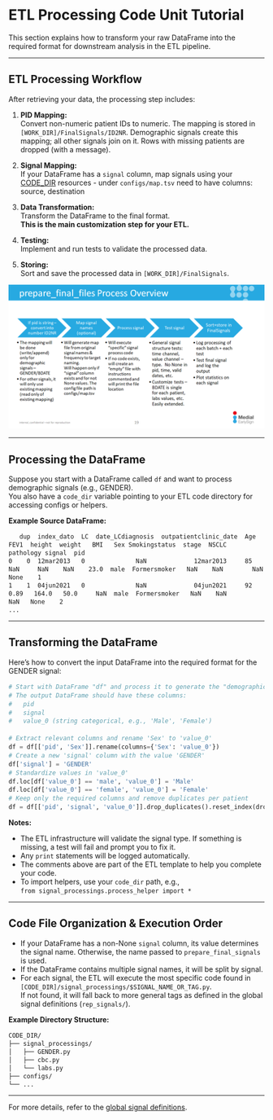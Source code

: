 # ETL Processing Code Unit Tutorial

This section explains how to transform your raw DataFrame into the required format for downstream analysis in the ETL pipeline.

---

## ETL Processing Workflow

After retrieving your data, the processing step includes:

1. **PID Mapping:**  
   Convert non-numeric patient IDs to numeric. The mapping is stored in `[WORK_DIR]/FinalSignals/ID2NR`. Demographic signals create this mapping; all other signals join on it. Rows with missing patients are dropped (with a message).

2. **Signal Mapping:**  
   If your DataFrame has a `signal` column, map signals using your [CODE_DIR](../High%20level%20-%20important%20paths/CODE_DIR) resources - under `configs/map.tsv` need to have columns: source, destination

3. **Data Transformation:**  
   Transform the DataFrame to the final format.  
   **This is the main customization step for your ETL.**

4. **Testing:**  
   Implement and run tests to validate the processed data.

5. **Storing:**  
   Sort and save the processed data in `[WORK_DIR]/FinalSignals`.

<img src="/attachments/14811382/14811576.png"/>

---

## Processing the DataFrame

Suppose you start with a DataFrame called `df` and want to process demographic signals (e.g., GENDER).  
You also have a `code_dir` variable pointing to your ETL code directory for accessing configs or helpers.

**Example Source DataFrame:**

```text
   dup  index_dato  LC  date_LCdiagnosis  outpatientclinic_date  Age  FEV1  height  weight   BMI   Sex Smokingstatus  stage  NSCLC  pathology signal  pid
0    0  12mar2013   0              NaN             12mar2013     85   NaN     NaN    NaN    23.0  male  Formersmoker   NaN    NaN        NaN   None    1
1    1  04jun2021   0              NaN             04jun2021     92  0.89   164.0   50.0     NaN  male  Formersmoker   NaN    NaN        NaN   None    2
...
```

---

## Transforming the DataFrame

Here’s how to convert the input DataFrame into the required format for the GENDER signal:

```python
# Start with DataFrame "df" and process it to generate the "demographic" signal (e.g., GENDER)
# The output DataFrame should have these columns:
#   pid
#   signal
#   value_0 (string categorical, e.g., 'Male', 'Female')

# Extract relevant columns and rename 'Sex' to 'value_0'
df = df[['pid', 'Sex']].rename(columns={'Sex': 'value_0'})
# Create a new 'signal' column with the value 'GENDER'
df['signal'] = 'GENDER'
# Standardize values in 'value_0'
df.loc[df['value_0'] == 'male', 'value_0'] = 'Male'
df.loc[df['value_0'] == 'female', 'value_0'] = 'Female'
# Keep only the required columns and remove duplicates per patient
df = df[['pid', 'signal', 'value_0']].drop_duplicates().reset_index(drop=True)
```

**Notes:**
- The ETL infrastructure will validate the signal type. If something is missing, a test will fail and prompt you to fix it.
- Any `print` statements will be logged automatically.
- The comments above are part of the ETL template to help you complete your code.
- To import helpers, use your `code_dir` path, e.g.,  
  `from signal_processings.process_helper import *`

---

## Code File Organization & Execution Order

- If your DataFrame has a non-None `signal` column, its value determines the signal name. Otherwise, the name passed to `prepare_final_signals` is used.
- If the DataFrame contains multiple signal names, it will be split by signal.
- For each signal, the ETL will execute the most specific code found in `[CODE_DIR]/signal_processings/$SIGNAL_NAME_OR_TAG.py`.  
  If not found, it will fall back to more general tags as defined in the global signal definitions (`rep_signals/`).

**Example Directory Structure:**

```text
CODE_DIR/
├── signal_processings/
│   ├── GENDER.py
│   ├── cbc.py
│   └── labs.py
├── configs/
└── ...
```

---

For more details, refer to the [global signal definitions](/Repositories/Solution%20details%20-%20ETL_process%20tool/High%20level%20-%20important%20paths/structure/ETL_INFRA_DIR).


